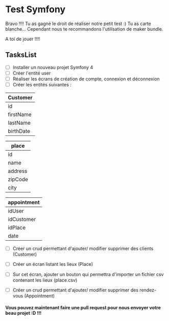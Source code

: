 # Test Symfony

Bravo !!!! Tu as gagné le droit de réaliser notre petit test :) 
Tu as carte blanche... Cependant nous te recommandons l'utilisation de maker bundle.

A toi de jouer !!!!


## TasksList

- [ ] Installer un nouveau projet Symfony 4
- [ ] Créer l'entité user 
- [ ] Réaliser les écrans de création de compte, connexion et déconnexion
- [ ] Créer les entités suivantes : 
			
| Customer  |
|--|
|id|
|firstName|
|lastName|
|birthDate|

| place  |
|--|
|id|
|name|
|address|
|zipCode|
|city|

|appointment|
|--|
|idUser|
|idCustomer|
|idPlace|
|date|

- [ ] Créer un crud permettant d'ajouter/ modifier supprimer des clients (Customer)
- [ ] Créer un écran listant les lieux (Place)
- [ ] Sur cet écran, ajouter un bouton qui permettra d'importer un fichier csv contenant les lieux (place.csv) 
- [ ] Créer un crud permettant d'ajouter/ modifier supprimer des rendez-vous (Appointment)


#### Vous pouvez maintenant faire une pull request pour nous envoyer votre beau projet :D !!!